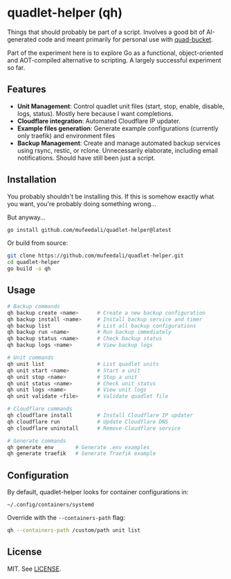 # quadlet-helper (qh)

Things that should probably be part of a script. Involves a good bit of AI-generated code and meant primarily for personal use with [quad-bucket](https://github.com/mufeedali/quad-bucket).

Part of the experiment here is to explore Go as a functional, object-oriented and AOT-compiled alternative to scripting. A largely successful experiment so far.

## Features

- **Unit Management**: Control quadlet unit files (start, stop, enable, disable, logs, status). Mostly here because I want completions.
- **Cloudflare integration**: Automated Cloudflare IP updater.
- **Example files generation**: Generate example configurations (currently only traefik) and environment files
- **Backup Management**: Create and manage automated backup services using rsync, restic, or rclone. Unnecessarily elaborate, including email notifications. Should have still been just a script.

## Installation

You probably shouldn't be installing this. If this is somehow exactly what you want, you're probably doing something wrong...

But anyway...

```bash
go install github.com/mufeedali/quadlet-helper@latest
```

Or build from source:

```bash
git clone https://github.com/mufeedali/quadlet-helper.git
cd quadlet-helper
go build -o qh
```

## Usage

```bash
# Backup commands
qh backup create <name>      # Create a new backup configuration
qh backup install <name>     # Install backup service and timer
qh backup list               # List all backup configurations
qh backup run <name>         # Run backup immediately
qh backup status <name>      # Check backup status
qh backup logs <name>        # View backup logs

# Unit commands
qh unit list                 # List quadlet units
qh unit start <name>         # Start a unit
qh unit stop <name>          # Stop a unit
qh unit status <name>        # Check unit status
qh unit logs <name>          # View unit logs
qh unit validate <file>      # Validate quadlet file

# Cloudflare commands
qh cloudflare install        # Install Cloudflare IP updater
qh cloudflare run            # Update Cloudflare DNS
qh cloudflare uninstall      # Remove Cloudflare service

# Generate commands
qh generate env       # Generate .env examples
qh generate traefik   # Generate Traefik example
```

## Configuration

By default, quadlet-helper looks for container configurations in:
```
~/.config/containers/systemd
```

Override with the `--containers-path` flag:
```bash
qh --containers-path /custom/path unit list
```

## License

MIT. See [LICENSE](LICENSE).
